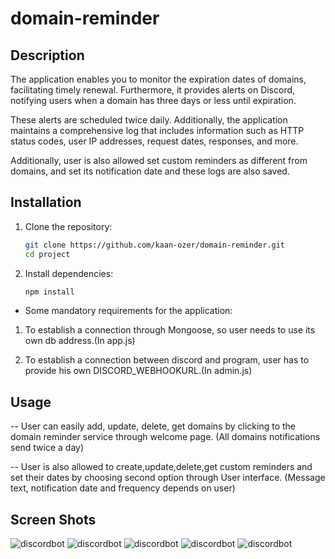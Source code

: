 # domain-reminder

## Description

The application enables you to monitor the expiration dates of domains, facilitating timely renewal. Furthermore, it provides alerts on Discord, notifying users when a domain has three days or less until expiration.

These alerts are scheduled twice daily. Additionally, the application maintains a comprehensive log that includes information such as HTTP status codes, user IP addresses, request dates, responses, and more.

Additionally, user is also allowed set custom reminders as different from domains, and set its notification date and these logs are also saved.

## Installation

1. Clone the repository:
   ```bash
   git clone https://github.com/kaan-ozer/domain-reminder.git
   cd project
   ```
2. Install dependencies:
   ```bash
   npm install
   ```

- Some mandatory requirements for the application:

1.  To establish a connection through Mongoose, so user needs to use its own db address.(In app.js)

2.  To establish a connection between discord and program, user has to provide his own DISCORD_WEBHOOKURL.(In admin.js)

## Usage

-- User can easily add, update, delete, get domains by clicking to the domain reminder service through welcome page. (All domains notifications send twice a day)

-- User is also allowed to create,update,delete,get custom reminders and set their dates by choosing second option through User interface. (Message text, notification date and frequency depends on user)

## Screen Shots

![discordbot](https://github.com/kaan-ozer/domain-reminder/blob/main/public/img/screenshots/5.png)
![discordbot](https://github.com/kaan-ozer/domain-reminder/blob/main/public/img/screenshots/1.png)
![discordbot](https://github.com/kaan-ozer/domain-reminder/blob/main/public/img/screenshots/2.png)
![discordbot](https://github.com/kaan-ozer/domain-reminder/blob/main/public/img/screenshots/3.png)
![discordbot](https://github.com/kaan-ozer/domain-reminder/blob/main/public/img/screenshots/4.png)

